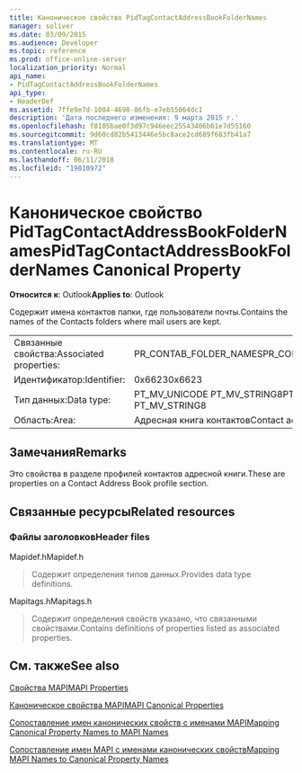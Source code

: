 ```yaml
---
title: Каноническое свойство PidTagContactAddressBookFolderNames
manager: soliver
ms.date: 03/09/2015
ms.audience: Developer
ms.topic: reference
ms.prod: office-online-server
localization_priority: Normal
api_name:
- PidTagContactAddressBookFolderNames
api_type:
- HeaderDef
ms.assetid: 7ffe9e7d-1084-4698-86fb-e7eb55064dc1
description: 'Дата последнего изменения: 9 марта 2015 г.'
ms.openlocfilehash: f8105bae0f3d97c946eec25543406b61e7d55160
ms.sourcegitcommit: 9d60cd82b5413446e5bc8ace2cd689f683fb41a7
ms.translationtype: MT
ms.contentlocale: ru-RU
ms.lasthandoff: 06/11/2018
ms.locfileid: "19810972"
---
```

# <a name="pidtagcontactaddressbookfoldernames-canonical-property"></a><span data-ttu-id="c0c96-103">Каноническое свойство PidTagContactAddressBookFolderNames</span><span class="sxs-lookup"><span data-stu-id="c0c96-103">PidTagContactAddressBookFolderNames Canonical Property</span></span>

  
  
<span data-ttu-id="c0c96-104">**Относится к**: Outlook</span><span class="sxs-lookup"><span data-stu-id="c0c96-104">**Applies to**: Outlook</span></span> 
  
<span data-ttu-id="c0c96-105">Содержит имена контактов папки, где пользователи почты.</span><span class="sxs-lookup"><span data-stu-id="c0c96-105">Contains the names of the Contacts folders where mail users are kept.</span></span>
  
|||
|:-----|:-----|
|<span data-ttu-id="c0c96-106">Связанные свойства:</span><span class="sxs-lookup"><span data-stu-id="c0c96-106">Associated properties:</span></span>  <br/> |<span data-ttu-id="c0c96-107">PR_CONTAB_FOLDER_NAMES</span><span class="sxs-lookup"><span data-stu-id="c0c96-107">PR_CONTAB_FOLDER_NAMES</span></span>  <br/> |
|<span data-ttu-id="c0c96-108">Идентификатор:</span><span class="sxs-lookup"><span data-stu-id="c0c96-108">Identifier:</span></span>  <br/> |<span data-ttu-id="c0c96-109">0x6623</span><span class="sxs-lookup"><span data-stu-id="c0c96-109">0x6623</span></span>  <br/> |
|<span data-ttu-id="c0c96-110">Тип данных:</span><span class="sxs-lookup"><span data-stu-id="c0c96-110">Data type:</span></span>  <br/> |<span data-ttu-id="c0c96-111">PT_MV_UNICODE PT_MV_STRING8</span><span class="sxs-lookup"><span data-stu-id="c0c96-111">PT_MV_UNICODE, PT_MV_STRING8</span></span>  <br/> |
|<span data-ttu-id="c0c96-112">Область:</span><span class="sxs-lookup"><span data-stu-id="c0c96-112">Area:</span></span>  <br/> |<span data-ttu-id="c0c96-113">Адресная книга контактов</span><span class="sxs-lookup"><span data-stu-id="c0c96-113">Contact address book</span></span>  <br/> |
   
## <a name="remarks"></a><span data-ttu-id="c0c96-114">Замечания</span><span class="sxs-lookup"><span data-stu-id="c0c96-114">Remarks</span></span>

<span data-ttu-id="c0c96-115">Это свойства в разделе профилей контактов адресной книги.</span><span class="sxs-lookup"><span data-stu-id="c0c96-115">These are properties on a Contact Address Book profile section.</span></span>
  
## <a name="related-resources"></a><span data-ttu-id="c0c96-116">Связанные ресурсы</span><span class="sxs-lookup"><span data-stu-id="c0c96-116">Related resources</span></span>

### <a name="header-files"></a><span data-ttu-id="c0c96-117">Файлы заголовков</span><span class="sxs-lookup"><span data-stu-id="c0c96-117">Header files</span></span>

<span data-ttu-id="c0c96-118">Mapidef.h</span><span class="sxs-lookup"><span data-stu-id="c0c96-118">Mapidef.h</span></span>
  
> <span data-ttu-id="c0c96-119">Содержит определения типов данных.</span><span class="sxs-lookup"><span data-stu-id="c0c96-119">Provides data type definitions.</span></span>
    
<span data-ttu-id="c0c96-120">Mapitags.h</span><span class="sxs-lookup"><span data-stu-id="c0c96-120">Mapitags.h</span></span>
  
> <span data-ttu-id="c0c96-121">Содержит определения свойств указано, что связанными свойствами.</span><span class="sxs-lookup"><span data-stu-id="c0c96-121">Contains definitions of properties listed as associated properties.</span></span>
    
## <a name="see-also"></a><span data-ttu-id="c0c96-122">См. также</span><span class="sxs-lookup"><span data-stu-id="c0c96-122">See also</span></span>



[<span data-ttu-id="c0c96-123">Свойства MAPI</span><span class="sxs-lookup"><span data-stu-id="c0c96-123">MAPI Properties</span></span>](mapi-properties.md)
  
[<span data-ttu-id="c0c96-124">Каноническое свойства MAPI</span><span class="sxs-lookup"><span data-stu-id="c0c96-124">MAPI Canonical Properties</span></span>](mapi-canonical-properties.md)
  
[<span data-ttu-id="c0c96-125">Сопоставление имен канонических свойств с именами MAPI</span><span class="sxs-lookup"><span data-stu-id="c0c96-125">Mapping Canonical Property Names to MAPI Names</span></span>](mapping-canonical-property-names-to-mapi-names.md)
  
[<span data-ttu-id="c0c96-126">Сопоставление имен MAPI с именами канонических свойств</span><span class="sxs-lookup"><span data-stu-id="c0c96-126">Mapping MAPI Names to Canonical Property Names</span></span>](mapping-mapi-names-to-canonical-property-names.md)

